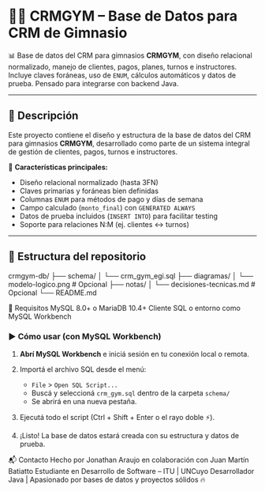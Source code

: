 # 🏋️‍♂️ CRMGYM – Base de Datos para CRM de Gimnasio

📊 Base de datos del CRM para gimnasios **CRMGYM**, con diseño relacional normalizado, manejo de clientes, pagos, planes, turnos e instructores. Incluye claves foráneas, uso de `ENUM`, cálculos automáticos y datos de prueba. Pensado para integrarse con backend Java.

---

## 📌 Descripción

Este proyecto contiene el diseño y estructura de la base de datos del CRM para gimnasios **CRMGYM**, desarrollado como parte de un sistema integral de gestión de clientes, pagos, turnos e instructores.

🔧 **Características principales:**
- Diseño relacional normalizado (hasta 3FN)
- Claves primarias y foráneas bien definidas
- Columnas `ENUM` para métodos de pago y días de semana
- Campo calculado (`monto_final`) con `GENERATED ALWAYS`
- Datos de prueba incluidos (`INSERT INTO`) para facilitar testing
- Soporte para relaciones N:M (ej. clientes ↔ turnos)

---

## 📁 Estructura del repositorio

crmgym-db/
├── schema/
│ └── crm_gym_egi.sql
├── diagramas/
│ └── modelo-logico.png # Opcional
├── notas/
│ └── decisiones-tecnicas.md # Opcional
└── README.md

📌 Requisitos
MySQL 8.0+ o MariaDB 10.4+
Cliente SQL o entorno como MySQL Workbench

### ▶️ Cómo usar (con MySQL Workbench)

1. **Abrí MySQL Workbench** e iniciá sesión en tu conexión local o remota.
2. Importá el archivo SQL desde el menú:

   * `File` > `Open SQL Script...`
   * Buscá y seleccioná `crm_gym.sql` dentro de la carpeta `schema/`
   * Se abrirá en una nueva pestaña.
4. Ejecutá todo el script (Ctrl + Shift + Enter o el rayo doble ⚡).
5. ¡Listo! La base de datos estará creada con su estructura y datos de prueba.

📬 Contacto
Hecho por Jonathan Araujo en colaboración con Juan Martín Batiatto
Estudiante en Desarrollo de Software – ITU | UNCuyo
Desarrollador Java | Apasionado por bases de datos y proyectos sólidos 🔥

